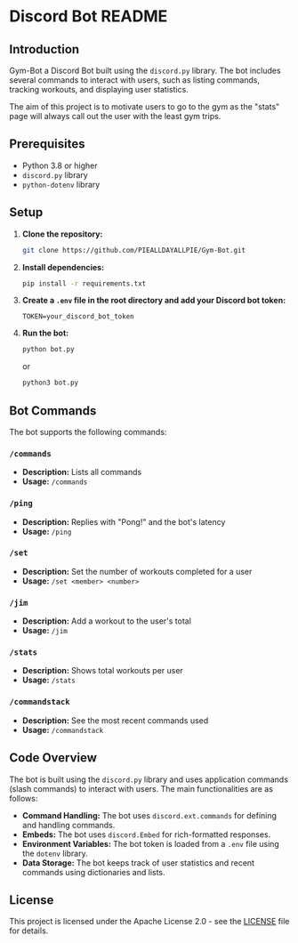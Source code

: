 # Discord Bot README

## Introduction

Gym-Bot a Discord Bot built using the `discord.py` library. The bot includes several commands to interact with users, such as listing commands, tracking workouts, and displaying user statistics.

The aim of this project is to motivate users to go to the gym as the "stats" page will always call out the user with the least gym trips.

## Prerequisites

- Python 3.8 or higher
- `discord.py` library
- `python-dotenv` library

## Setup

1. **Clone the repository:**

   ```sh
   git clone https://github.com/PIEALLDAYALLPIE/Gym-Bot.git
   ```

2. **Install dependencies:**

   ```sh
   pip install -r requirements.txt
   ```

3. **Create a `.env` file in the root directory and add your Discord bot token:**

   ```env
   TOKEN=your_discord_bot_token
   ```

4. **Run the bot:**

   ```sh
   python bot.py
   ```
   or
   ```sh
   python3 bot.py
   ```

## Bot Commands

The bot supports the following commands:

### `/commands`
- **Description:** Lists all commands
- **Usage:** `/commands`

### `/ping`
- **Description:** Replies with "Pong!" and the bot's latency
- **Usage:** `/ping`

### `/set`
- **Description:** Set the number of workouts completed for a user
- **Usage:** `/set <member> <number>`

### `/jim`
- **Description:** Add a workout to the user's total
- **Usage:** `/jim`

### `/stats`
- **Description:** Shows total workouts per user
- **Usage:** `/stats`

### `/commandstack`
- **Description:** See the most recent commands used
- **Usage:** `/commandstack`

## Code Overview

The bot is built using the `discord.py` library and uses application commands (slash commands) to interact with users. The main functionalities are as follows:

- **Command Handling:** The bot uses `discord.ext.commands` for defining and handling commands.
- **Embeds:** The bot uses `discord.Embed` for rich-formatted responses.
- **Environment Variables:** The bot token is loaded from a `.env` file using the `dotenv` library.
- **Data Storage:** The bot keeps track of user statistics and recent commands using dictionaries and lists.

## License

This project is licensed under the Apache License 2.0 - see the [LICENSE](LICENSE) file for details.